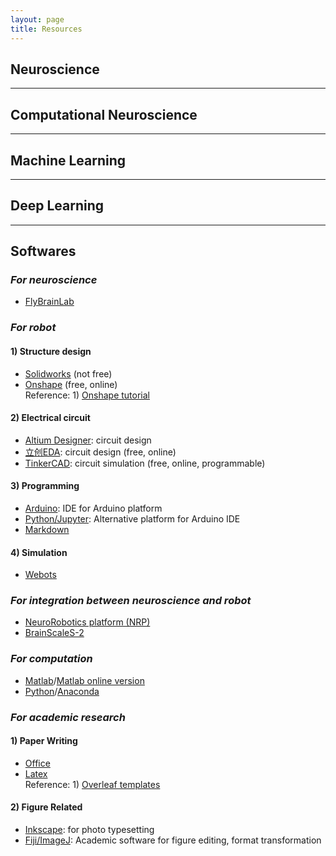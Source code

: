 ```yaml
---
layout: page
title: Resources
---
```


## **Neuroscience**

---
## **Computational Neuroscience**

---
## **Machine Learning**

---
## **Deep Learning**


---
## **Softwares**
### *For neuroscience*

* [FlyBrainLab](https://www.biorxiv.org/content/biorxiv/early/2020/06/24/2020.06.23.168161.full.pdf)

### *For robot*
#### 1) Structure design
* [Solidworks](https://www.solidworks.com/sw/support/downloads.htm) (not free)  
* [Onshape](https://www.onshape.com/) (free, online)  
    Reference: 1) [Onshape tutorial](https://www.youtube.com/watch?v=pMWnsHpDlQE)

#### 2) Electrical circuit
* [Altium Designer](https://www.altium.com/free-trials): circuit design
* [立创EDA](https://lceda.cn/editor): circuit design (free, online)
* [TinkerCAD](https://www.tinkercad.com/dashboard?type=circuits&collection=designs): circuit simulation (free, online, programmable)

#### 3) Programming
* [Arduino](https://www.arduino.cc/en/main/software): IDE for Arduino platform
* [Python/Jupyter](https://docs.anaconda.com/anaconda/install/): Alternative platform for Arduino IDE
* [Markdown](https://www.markdownguide.org/)

#### 4) Simulation
* [Webots](https://cyberbotics.com/)

### *For integration between neuroscience and robot*
* [NeuroRobotics platform (NRP)](https://www.neurorobotics.net/local_install.html)
* [BrainScaleS-2](https://brainscales.kip.uni-heidelberg.de/)

### *For computation*
* [Matlab](https://www.mathworks.com/downloads/)/[Matlab online version](https://ww2.mathworks.cn/products/matlab-online.html)
* [Python](https://www.python.org/downloads/)/[Anaconda](https://docs.anaconda.com/anaconda/install/)

### *For academic research*
#### 1) Paper Writing
* [Office]()
* [Latex](https://www.latex-project.org/get/)  
    Reference: 1) [Overleaf templates](https://www.overleaf.com/latex/templates)

#### 2) Figure Related
* [Inkscape](https://inkscape.org/release/inkscape-master/?latest=1): for photo typesetting
* [Fiji/ImageJ](https://imagej.nih.gov/ij/download.html): Academic software for figure editing, format transformation
